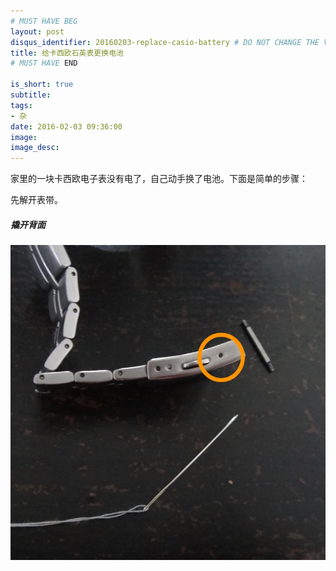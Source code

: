 ```yaml
---
# MUST HAVE BEG
layout: post
disqus_identifier: 20160203-replace-casio-battery # DO NOT CHANGE THE VALUE ONCE SET
title: 给卡西欧石英表更换电池
# MUST HAVE END

is_short: true
subtitle:
tags: 
- 杂
date: 2016-02-03 09:36:00
image: 
image_desc: 
---
```


家里的一块卡西欧电子表没有电了，自己动手换了电池。下面是简单的步骤：

先解开表带。


##### 撬开背面

##### 


<!-- at least one blank line before <div>, <p>, <pre> or <table>,
and one blank after </div>.
but you can use <span>, <cite>, <del> freely -->
<div style="text-align: center;">
  <img src="/images/blog/watch-1.jpg" alt="step 1">
</div>





